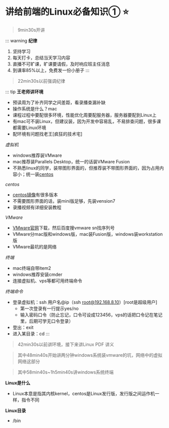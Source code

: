 # 讲给前端的Linux必备知识① :star:

> 9min30s开讲

::: warning
<b>纪律</b>
1. 坚持学习
2. 每天打卡，总结当天学习内容
3. 直播不可旷课，旷课要请假，及时响应班主任消息
4. 到课率85%以上，免费发一份小册子
:::

> 22min30s以前强调纪律

::: tip
**王老师讲环境**
* 预读周为了补齐同学之间差距，看录播查漏补缺
* 操作系统是什么？mac
* 课程过程中要配很多环境，性能优化周要配服务器，服务器要配到Linux上
* 有mac可不装Linux，但建议装，因为开发中容易乱，不易排查问题，很多课都需要Linux环境
* 配环境有问题找老王[疯狂的技术宅]

*虚拟机*
* windows推荐装VMware
* mac推荐装Parallels Desktop，统一的话装VMware Fusion
* 不熟悉linux的同学，装带图形界面的，但推荐装不带图形界面的，因为占用内容小；统一装[centos](http://www.centosproject.com)

*centos*
* [centos镜像](http://www.centos.org)有很多版本
* 不需要图形界面的话，装mini版足够，先装vension7
* 录播视频有详细安装教程

*VMware*
* [VMware官网](http://www.vmvare.com/cn.html)下载，然后百度搜vmware sn找序列号
* VMware分mac版和windows版，mac装Fusion版，windows装workstation版
* VMware最坑的是网络

*终端*
* mac终端自带item2
* windows推荐安装cmder
* 连接虚拟机、vps等都可用终端命令

*终端命令*
* 登录虚拟机：ssh 用户名@ip（ssh root@192.168.8.10）[root是超级用户]
    * 第一次登录有一行提示yes/no
    * 输入密码口令（防止忘记，口令可设成123456，vps的话把口令记在笔记里，后期可学无口令登录）
* 登出：exit
* 进入某目录：cd
:::

> 42min30s以前讲环境，接下来讲Linux PDF 讲义

> 其中48min40s开始讲两分钟windows系统装vmware的坑，网络中的虚拟网络这部分

> 其中58min40s~1h5min40s讲windows系统终端

**Linux是什么**
* Linux本意是指其内核kernel，centos是Linux发行版，发行版之间运作机一样，指令不同

**Linux目录**
* /bin






